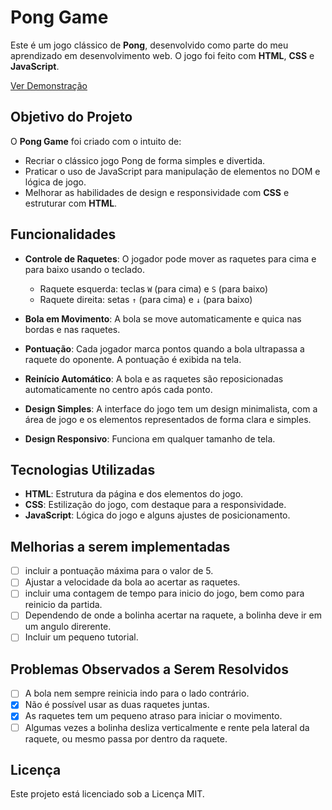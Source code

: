 # Pong Game

Este é um jogo clássico de **Pong**, desenvolvido como parte do meu aprendizado em desenvolvimento web. O jogo foi feito com **HTML**, **CSS** e **JavaScript**.

<a href="https://brunomoraesdigital.github.io/pong/" target="_blank" rel="noopener noreferrer">Ver Demonstração</a>

## Objetivo do Projeto

O **Pong Game** foi criado com o intuito de:
- Recriar o clássico jogo Pong de forma simples e divertida.
- Praticar o uso de JavaScript para manipulação de elementos no DOM e lógica de jogo.
- Melhorar as habilidades de design e responsividade com **CSS** e estruturar com **HTML**.

## Funcionalidades

- **Controle de Raquetes**: O jogador pode mover as raquetes para cima e para baixo usando o teclado.
  - Raquete esquerda: teclas `W` (para cima) e `S` (para baixo)
  - Raquete direita: setas `↑` (para cima) e `↓` (para baixo)
  
- **Bola em Movimento**: A bola se move automaticamente e quica nas bordas e nas raquetes.
  
- **Pontuação**: Cada jogador marca pontos quando a bola ultrapassa a raquete do oponente. A pontuação é exibida na tela.

- **Reinício Automático**: A bola e as raquetes são reposicionadas automaticamente no centro após cada ponto.

- **Design Simples**: A interface do jogo tem um design minimalista, com a área de jogo e os elementos representados de forma clara e simples.
  
- **Design Responsivo**: Funciona em qualquer tamanho de tela.

## Tecnologias Utilizadas

- **HTML**: Estrutura da página e dos elementos do jogo.
- **CSS**: Estilização do jogo, com destaque para a responsividade.
- **JavaScript**: Lógica do jogo e alguns ajustes de posicionamento.

## Melhorias a serem implementadas

- [ ] incluir a pontuação máxima para o valor de 5.
- [ ] Ajustar a velocidade da bola ao acertar as raquetes.
- [ ] incluir uma contagem de tempo para inicio do jogo, bem como para reinicio da partida.
- [ ] Dependendo de onde a bolinha acertar na raquete, a bolinha deve ir em um angulo direrente.
- [ ] Incluir um pequeno tutorial.

## Problemas Observados a Serem Resolvidos

- [ ] A bola nem sempre reinicia indo para o lado contrário.
- [x] Não é possível usar as duas raquetes juntas.
- [x] As raquetes tem um pequeno atraso para iniciar o movimento.
- [ ] Algumas vezes a bolinha desliza verticalmente e rente pela lateral da raquete, ou mesmo passa por dentro da raquete.

## Licença

Este projeto está licenciado sob a Licença MIT.
